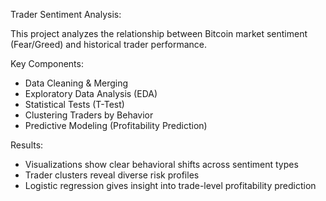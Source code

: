 Trader Sentiment Analysis:

This project analyzes the relationship between Bitcoin market sentiment (Fear/Greed) and historical trader performance.

Key Components:
- Data Cleaning & Merging
- Exploratory Data Analysis (EDA)
- Statistical Tests (T-Test)
- Clustering Traders by Behavior
- Predictive Modeling (Profitability Prediction)

Results:
- Visualizations show clear behavioral shifts across sentiment types
- Trader clusters reveal diverse risk profiles
- Logistic regression gives insight into trade-level profitability prediction
